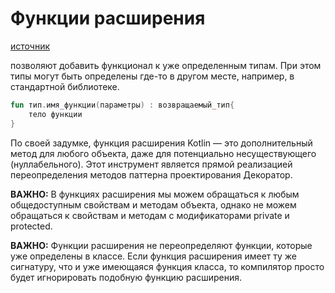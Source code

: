 # Функции расширения

[источник](https://metanit.com/kotlin/tutorial/5.5.php)

позволяют добавить функционал к уже определенным типам. При этом типы могут быть определены где-то в другом месте, например, в стандартной библиотеке.

```kotlin
fun тип.имя_функции(параметры) : возвращаемый_тип{
    тело функции
}
```

По своей задумке, функция расширения Kotlin — это дополнительный метод для любого объекта, даже для потенциально несуществующего (нуллабельного). Этот инструмент является прямой реализацией переопределения методов паттерна проектирования Декоратор.

**ВАЖНО:** В функциях расширения мы можем обращаться к любым общедоступным свойствам и методам объекта, однако не можем обращаться к свойствам и методам с модификаторами private и protected.

**ВАЖНО:** Функции расширения не переопределяют функции, которые уже определены в классе. Если функция расширения имеет ту же сигнатуру, что и уже имеющаяся функция класса, то компилятор просто будет игнорировать подобную функцию расширения.
